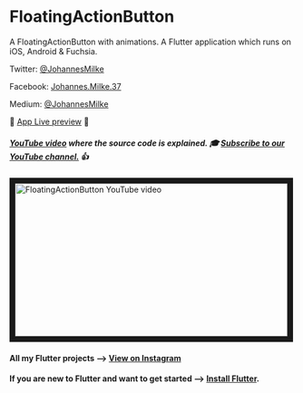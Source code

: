 # FloatingActionButton

A FloatingActionButton with animations. A Flutter application which runs on iOS, Android & Fuchsia.

Twitter: [@JohannesMilke](https://twitter.com/JohannesMilke "Twitter Johannes Milke")

Facebook: [Johannes.Milke.37](https://www.facebook.com/johannes.milke.37 "Facebook Johannes Milke")

Medium: [@JohannesMilke](https://medium.com/@johannesmilke  "Flutter Articles of Johannes Milke")

:dizzy: [App Live preview](https://www.instagram.com/p/BwMvnNsAMNg/ "Live preview on Instagram") :dizzy:

##### [YouTube video](http://www.youtube.com/watch?v=B8iXrPfiKLY "Youtube Johannes Milke") where the *source code* is explained. :mortar_board: [Subscribe to our YouTube channel.](http://www.youtube.com/channel/UC0FD2apauvegCcsvqIBceLA?sub_confirmation=1 "YouTube Subscribe Johannes Milke") :thumbsup:  
<a href="http://www.youtube.com/watch?feature=player_embedded&v=B8iXrPfiKLY
" target="_blank"><img src="http://img.youtube.com/vi/B8iXrPfiKLY/maxresdefault.jpg" 
alt="FloatingActionButton YouTube video" width="480" height="270" border="10" /></a>

#### All my Flutter projects --> [View on Instagram](https://www.instagram.com/johannesmilke/ "My Flutter projects")

#### If you are new to Flutter and want to get started --> [Install Flutter](https://flutter.io/docs/get-started/install "Install Flutter").
